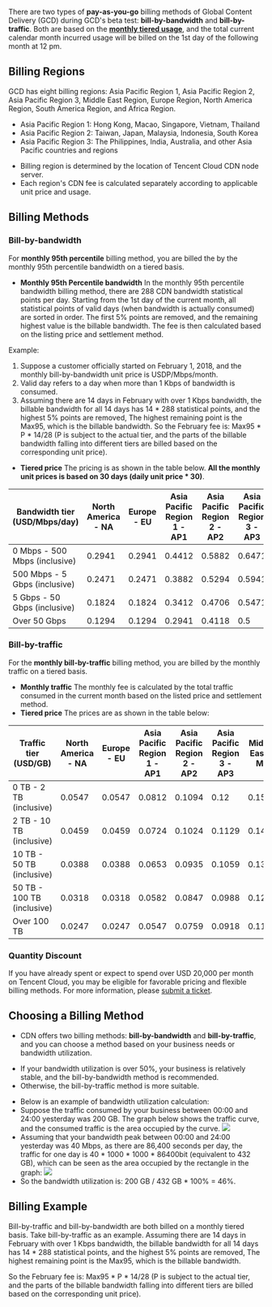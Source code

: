 There are two types of **pay-as-you-go** billing methods of Global Content Delivery (GCD) during GCD's beta test: **bill-by-bandwidth** and **bill-by-traffic**. Both are based on the **[monthly tiered usage](#shili)**, and the total current calendar month incurred usage will be billed on the 1st day of the following month at 12 pm.

## Billing Regions
GCD has eight billing regions: Asia Pacific Region 1, Asia Pacific Region 2, Asia Pacific Region 3, Middle East Region, Europe Region, North America Region, South America Region, and Africa Region.
- Asia Pacific Region 1: Hong Kong, Macao, Singapore, Vietnam, Thailand
- Asia Pacific Region 2: Taiwan, Japan, Malaysia, Indonesia, South Korea
- Asia Pacific Region 3: The Philippines, India, Australia, and other Asia Pacific countries and regions

>
- Billing region is determined by the location of Tencent Cloud CDN node server.
- Each region's CDN fee is calculated separately according to applicable unit price and usage.

## Billing Methods
### Bill-by-bandwidth
For **monthly 95th percentile** billing method, you are billed the by the monthly 95th percentile bandwidth on a tiered basis.
- **Monthly 95th Percentile bandwidth**
In the monthly 95th percentile bandwidth billing method, there are 288 CDN bandwidth statistical points per day. Starting from the 1st day of the current month, all statistical points of valid days (when bandwidth is actually consumed) are sorted in order. The first 5% points are removed, and the remaining highest value is the billable bandwidth. The fee is then calculated based on the listing price and settlement method.

Example:
1. Suppose a customer officially started on February 1, 2018, and the monthly bill-by-bandwidth unit price is USDP/Mbps/month.
2. Valid day refers to a day when more than 1 Kbps of bandwidth is consumed.
3. Assuming there are 14 days in February with over 1 Kbps bandwidth, the billable bandwidth for all 14 days has 14 \* 288 statistical points, and the highest 5% points are removed, The highest remaining point is the Max95, which is the billable bandwidth. So the February fee is: Max95 \* P \* 14/28 (P is subject to the actual tier, and the parts of the billable bandwidth falling into different tiers are billed based on the corresponding unit price).
- **Tiered price**
The pricing is as shown in the table below. **All the monthly unit prices is based on 30 days (daily unit price \* 30)**.

| Bandwidth tier <br/>(USD/Mbps/day) | North America - NA | Europe - EU | Asia Pacific Region 1 - AP1 | Asia Pacific Region 2 - AP2 | Asia Pacific Region 3 - AP3 | Middle East - ME | Africa - AA | South America - SA |
|----------------------------------|-----------|------------|-------------------|---------------------|--------------|-------------|--|--|
|0 Mbps - 500 Mbps (inclusive)|0.2941|0.2941|0.4412|0.5882|0.6471|0.8529|0.6471|0.6471|
|500 Mbps - 5 Gbps (inclusive)|0.2471|0.2471|0.3882|0.5294|0.5941|0.7824|0.5941|0.5941|
|5 Gbps - 50 Gbps (inclusive)|0.1824|0.1824|0.3412|0.4706|0.5471|0.7059|0.5471|0.5471|
|Over 50 Gbps |0.1294|0.1294|0.2941|0.4118|0.5|0.6176|0.5|0.5|

### Bill-by-traffic
For the **monthly bill-by-traffic** billing method, you are billed by the monthly traffic on a tiered basis.
- **Monthly traffic**
The monthly fee is calculated by the total traffic consumed in the current month based on the listed price and settlement method.
- **Tiered price**
The prices are as shown in the table below:

| Traffic tier <br/>(USD/GB) | North America - NA | Europe - EU | Asia Pacific Region 1 - AP1 | Asia Pacific Region 2 - AP2 | Asia Pacific Region 3 - AP3 | Middle East - ME | Africa - AA | South America - SA |
|---------------------------|---------------|------------|-----------|----------|-----------|-----------|-----------|-----------|
|0 TB - 2 TB (inclusive)|0.0547|0.0547|0.0812|0.1094|0.12|0.1588|0.12|0.12|
|2 TB - 10 TB (inclusive)|0.0459|0.0459|0.0724|0.1024|0.1129|0.1465|0.1129|0.1129|
|10 TB - 50 TB (inclusive)|0.0388|0.0388|0.0653|0.0935|0.1059|0.1359|0.1059|0.1059|
|50 TB - 100 TB (inclusive)|0.0318|0.0318|0.0582|0.0847|0.0988|0.1253|0.0988|0.0988|
|Over 100 TB|0.0247|0.0247| 0.0547        |0.0759|0.0918|0.1147|0.0918|0.0918|

### Quantity Discount
If you have already spent or expect to spend over USD 20,000 per month on Tencent Cloud, you may be eligible for favorable pricing and flexible billing methods. For more information, please [submit a ticket](https://console.cloud.tencent.com/workorder/category/create?level1_id=83&level2_id=85&level1_name=%E5%AD%98%E5%82%A8%E4%B8%8ECDN&level2_name=%E5%86%85%E5%AE%B9%E5%88%86%E5%8F%91%E7%BD%91%E7%BB%9C%20%20CDN).

## Choosing a Billing Method
- CDN offers two billing methods: **bill-by-bandwidth** and **bill-by-traffic**, and you can choose a method based on your business needs or bandwidth utilization.
+ If your bandwidth utilization is over 50%, your business is relatively stable, and the bill-by-bandwidth method is recommended.
 + Otherwise, the bill-by-traffic method is more suitable.

- Below is an example of bandwidth utilization calculation:
- Suppose the traffic consumed by your business between 00:00 and 24:00 yesterday was 200 GB. The graph below shows the traffic curve, and the consumed traffic is the area occupied by the curve.
 ![](https://mc.qcloudimg.com/static/img/3ecfe86a031782ebeaf0b1f7595cc69f/image.png)
- Assuming that your bandwidth peak between 00:00 and 24:00 yesterday was 40 Mbps, as there are 86,400 seconds per day, the traffic for one day is 40 \* 1000 \* 1000 \* 86400bit (equivalent to 432 GB), which can be seen as the area occupied by the rectangle in the graph:
 ![](https://mc.qcloudimg.com/static/img/b80d043b6e7f461d62fd2d87abf67005/image.png)
- So the bandwidth utilization is: 200 GB / 432 GB \* 100% = 46%.

 <span id='shili'></span>
## Billing Example
Bill-by-traffic and bill-by-bandwidth are both billed on a monthly tiered basis. Take bill-by-traffic as an example.
Assuming there are 14 days in February with over 1 Kbps bandwidth, the billable bandwidth for all 14 days has 14 \* 288 statistical points, and the highest 5% points are removed, The highest remaining point is the Max95, which is the billable bandwidth. 

So the February fee is: Max95 \* P \* 14/28 (P is subject to the actual tier, and the parts of the billable bandwidth falling into different tiers are billed based on the corresponding unit price).
